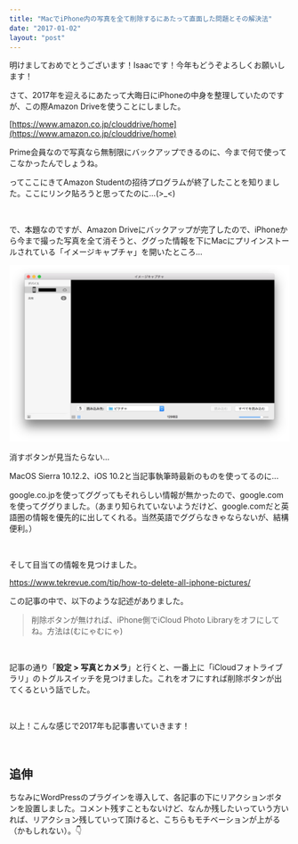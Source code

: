 ```yaml
---
title: "MacでiPhone内の写真を全て削除するにあたって直面した問題とその解決法"
date: "2017-01-02"
layout: "post"
---
```


明けましておめでとうございます！Isaacです！今年もどうぞよろしくお願いします！

さて、2017年を迎えるにあたって大晦日にiPhoneの中身を整理していたのですが、この際Amazon Driveを使うことにしました。

[https://www.amazon.co.jp/clouddrive/home](https://www.amazon.co.jp/clouddrive/home)

Prime会員なので写真なら無制限にバックアップできるのに、今まで何で使ってこなかったんでしょうね。

ってここにきてAmazon Studentの招待プログラムが終了したことを知りました。ここにリンク貼ろうと思ってたのに...(>\_<)

 

で、本題なのですが、Amazon Driveにバックアップが完了したので、iPhoneから今まで撮った写真を全て消そうと、ググった情報を下にMacにプリインストールされている「イメージキャプチャ」を開いたところ...

[![](/assets/img/image-capture-1.png)](http://test.blog.i544c.me/wp-content/uploads/2017/01/image-capture-1.png)

消すボタンが見当たらない...

MacOS Sierra 10.12.2、iOS 10.2と当記事執筆時最新のものを使ってるのに...

google.co.jpを使ってググってもそれらしい情報が無かったので、google.comを使ってググりました。（あまり知られていないようだけど、google.comだと英語圏の情報を優先的に出してくれる。当然英語でググらなきゃならないが、結構便利。）

 

そして目当ての情報を見つけました。

https://www.tekrevue.com/tip/how-to-delete-all-iphone-pictures/

この記事の中で、以下のような記述がありました。

> 削除ボタンが無ければ、iPhone側でiCloud Photo Libraryをオフにしてね。方法は(むにゃむにゃ)

 

記事の通り「**設定 > 写真とカメラ**」と行くと、一番上に「iCloudフォトライブラリ」のトグルスイッチを見つけました。これをオフにすれば削除ボタンが出てくるという話でした。

 

以上！こんな感じで2017年も記事書いていきます！

 

## 追伸

ちなみにWordPressのプラグインを導入して、各記事の下にリアクションボタンを設置しました。コメント残すこともないけど、なんか残したいっていう方いれば、リアクション残していって頂けると、こちらもモチベーションが上がる（かもしれない）。👇
